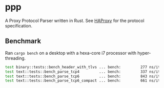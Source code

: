 # ppp
A Proxy Protocol Parser written in Rust.
See [HAProxy](https://www.haproxy.org/download/1.8/doc/proxy-protocol.txt) for the protocol specification.

## Benchmark
Ran `cargo bench` on a desktop with a hexa-core i7 processor with hyper-threading.

```bash
test binary::tests::bench_header_with_tlvs ... bench:         277 ns/iter (+/- 0)
test text::tests::bench_parse_tcp4         ... bench:         337 ns/iter (+/- 0)
test text::tests::bench_parse_tcp6         ... bench:         843 ns/iter (+/- 10)
test text::tests::bench_parse_tcp6_compact ... bench:         661 ns/iter (+/- 10)
```